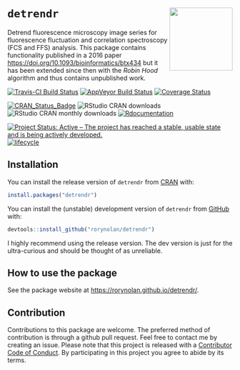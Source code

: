 
# `detrendr` <img src="man/figures/logo.png" align="right" height=141/>

Detrend fluorescence microscopy image series for fluorescence
fluctuation and correlation spectroscopy (FCS and FFS) analysis. This
package contains functionality published in a 2016 paper
<https://doi.org/10.1093/bioinformatics/btx434> but it has been extended
since then with the *Robin Hood* algorithm and thus contains unpublished
work.

[![Travis-CI Build
Status](https://travis-ci.org/rorynolan/detrendr.svg?branch=master)](https://travis-ci.org/rorynolan/detrendr)
[![AppVeyor Build
Status](https://ci.appveyor.com/api/projects/status/github/rorynolan/detrendr?branch=master&svg=true)](https://ci.appveyor.com/project/rorynolan/detrendr)
[![Coverage
Status](https://img.shields.io/codecov/c/github/rorynolan/detrendr/master.svg)](https://codecov.io/github/rorynolan/detrendr?branch=master)

[![CRAN\_Status\_Badge](http://www.r-pkg.org/badges/version/detrendr)](https://cran.r-project.org/package=detrendr)
![RStudio CRAN
downloads](http://cranlogs.r-pkg.org/badges/grand-total/detrendr)
![RStudio CRAN monthly
downloads](http://cranlogs.r-pkg.org/badges/detrendr)
[![Rdocumentation](https://www.rdocumentation.org/badges/version/detrendr)](https://www.rdocumentation.org/packages/detrendr)

[![Project Status: Active – The project has reached a stable, usable
state and is being actively
developed.](https://www.repostatus.org/badges/latest/active.svg)](https://www.repostatus.org/#active)
[![lifecycle](https://img.shields.io/badge/lifecycle-stable-brightgreen.svg)](https://lifecycle.r-lib.org/articles/stages.html)

## Installation

You can install the release version of `detrendr` from
[CRAN](https://CRAN.R-project.org/package=detrendr) with:

``` r
install.packages("detrendr")
```

You can install the (unstable) development version of `detrendr` from
[GitHub](https://github.com/rorynolan/detrendr/) with:

``` r
devtools::install_github("rorynolan/detrendr")
```

I highly recommend using the release version. The dev version is just
for the ultra-curious and should be thought of as unreliable.

## How to use the package

See the package website at <https://rorynolan.github.io/detrendr/>.

## Contribution

Contributions to this package are welcome. The preferred method of
contribution is through a github pull request. Feel free to contact me
by creating an issue. Please note that this project is released with a
[Contributor Code of
Conduct](https://github.com/rorynolan/detrendr/blob/master/CONDUCT.md).
By participating in this project you agree to abide by its terms.
